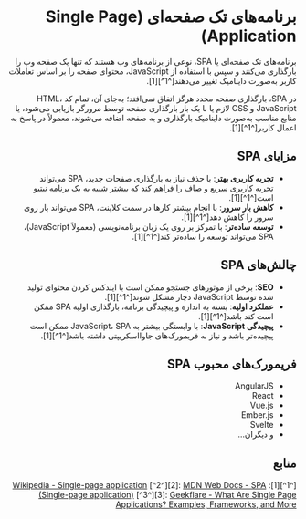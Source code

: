 <div dir="rtl">
  
  
# برنامه‌های تک صفحه‌ای (Single Page Application)

برنامه‌های تک صفحه‌ای یا SPA، نوعی از برنامه‌های وب هستند که تنها یک صفحه وب را بارگذاری می‌کنند و سپس با استفاده از JavaScript، محتوای صفحه را بر اساس تعاملات کاربر به‌صورت داینامیک تغییر می‌دهند[^1^][1]. 

در SPA، بارگذاری صفحه مجدد هرگز اتفاق نمی‌افتد؛ به‌جای آن، تمام کد HTML، JavaScript و CSS لازم یا با یک بار بارگذاری صفحه توسط مرورگر بازیابی می‌شود، یا منابع مناسب به‌صورت داینامیک بارگذاری و به صفحه اضافه می‌شوند، معمولاً در پاسخ به اعمال کاربر[^1^][1].

## مزایای SPA

- **تجربه کاربری بهتر**: با حذف نیاز به بارگذاری صفحات جدید، SPA می‌تواند تجربه کاربری سریع و صاف را فراهم کند که بیشتر شبیه به یک برنامه نیتیو است[^1^][1].
- **کاهش بار سرور**: با انجام بیشتر کارها در سمت کلاینت، SPA می‌تواند بار روی سرور را کاهش دهد[^1^][1].
- **توسعه ساده‌تر**: با تمرکز بر روی یک زبان برنامه‌نویسی (معمولاً JavaScript)، SPA می‌تواند توسعه را ساده‌تر کند[^1^][1].

## چالش‌های SPA

- **SEO**: برخی از موتورهای جستجو ممکن است با ایندکس کردن محتوای تولید شده توسط JavaScript دچار مشکل شوند[^1^][1].
- **عملکرد اولیه**: بسته به اندازه و پیچیدگی برنامه، بارگذاری اولیه SPA ممکن است کند باشد[^1^][1].
- **پیچیدگی JavaScript**: با وابستگی بیشتر به JavaScript، SPA ممکن است پیچیده‌تر باشد و نیاز به فریمورک‌های جاوااسکریپتی داشته باشد[^1^][1].

## فریمورک‌های محبوب SPA

- AngularJS
- React
- Vue.js
- Ember.js
- Svelte
- و دیگران...

## منابع

[^1^][1]: [Wikipedia - Single-page application](https://en.wikipedia.org/wiki/Single-page_application)
[^2^][2]: [MDN Web Docs - SPA (Single-page application)](https://developer.mozilla.org/en-US/docs/Glossary/SPA)
[^3^][3]: [Geekflare - What Are Single Page Applications? Examples, Frameworks, and More](https://geekflare.com/single-page-applications/)


</div>

